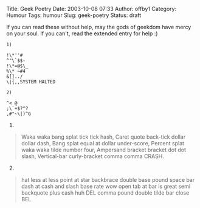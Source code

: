 Title: Geek Poetry
Date: 2003-10-08 07:33
Author: offby1
Category: Humour
Tags: humour
Slug: geek-poetry
Status: draft

If you can read these without help, may the gods of geekdom have mercy
on your soul. If you can't, read the extended entry for help :)

```
1)

!\*''#
^"\`$$-
!\*=@$\_
%\* ~#4
&[]../
\|{,,SYSTEM HALTED

2)

^< @
;\`+$?^?
,#"~\|)^G
```

1)
> Waka waka bang splat tick tick hash,
> Caret quote back-tick dollar dollar dash,
> Bang splat equal at dollar under-score,
> Percent splat waka waka tilde number four,
> Ampersand bracket bracket dot dot slash,
> Vertical-bar curly-bracket comma comma CRASH.

2)
> hat less at less point at star
> backbrace double base pound space bar
> dash at cash and slash base rate
> wow open tab at bar is great
> semi backquote plus cash huh DEL
> comma pound double tilde bar close BEL
